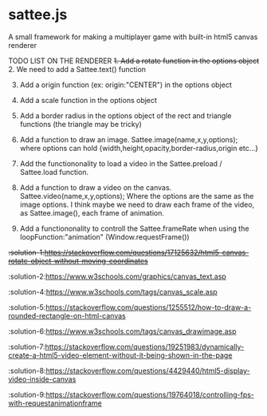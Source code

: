 # sattee.js
A small framework for making a multiplayer game with built-in html5 canvas renderer

TODO LIST ON THE RENDERER
~~1. Add a rotate function in the options object~~
2. We need to add a Sattee.text() function

3. Add a origin function (ex: origin:"CENTER") in the options object

4. Add a scale function in the options object

5. Add a border radius in the options object of the rect and triangle functions (the triangle may be tricky)

6. Add a function to draw an image. Sattee.image(name,x,y,options); where options can hold {width,height,opacity,border-radius,origin etc...}

7. Add the functiononality to load a video in the Sattee.preload / Sattee.load function.

8. Add a function to draw a video on the canvas. Sattee.video(name,x,y,options); Where the options are the same as the image options. I think maybe we need to draw each frame of the video, as Sattee.image(), each frame of animation.

9. Add a functiononality to controll the Sattee.frameRate when using the loopFunction:"animation" (Window.requestFrame())

~~:solution-1:https://stackoverflow.com/questions/17125632/html5-canvas-rotate-object-without-moving-coordinates~~

:solution-2:https://www.w3schools.com/graphics/canvas_text.asp

:solution-4:https://www.w3schools.com/tags/canvas_scale.asp

:solution-5:https://stackoverflow.com/questions/1255512/how-to-draw-a-rounded-rectangle-on-html-canvas

:solution-6:https://www.w3schools.com/tags/canvas_drawimage.asp

:solution-7:https://stackoverflow.com/questions/19251983/dynamically-create-a-html5-video-element-without-it-being-shown-in-the-page

:solution-8:https://stackoverflow.com/questions/4429440/html5-display-video-inside-canvas

:solution-9:https://stackoverflow.com/questions/19764018/controlling-fps-with-requestanimationframe
